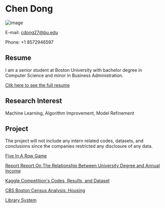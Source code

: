 # Chen Dong

![image](https://user-images.githubusercontent.com/90412105/147158392-f0d2d5bd-eb83-4d33-8bff-6a653f76602b.png)

E-mail: cdong27@bu.edu

Phone: +1 8572946597

## Resume
I am a senior student at Boston University with bachelor degree in Computer Science and minor in Business Administration. 

[Clik here to see the full resume](https://github.com/ChenDong0427/Resume)


## Research Interest
Machine Learning, Algorithm Improvement, Model Refinement 

## Project
The project will not include any intern related codes, datasets, and conclusions since the companies restricted any disclosure of any data.

[Five In A Row Game](https://github.com/ChenDong0427/Five-In-A-Row-Game)

[Report Report On The Relationship Between University Degree and Annual Income](https://github.com/ChenDong0427/University-Degree-and-Income-Report)

[Kaggle Competition's Codes, Results, and Dataset](https://github.com/ChenDong0427/Kaggle-Competition)

[CBS Boston Census Analysis: Housing](https://github.com/ChenDong0427/CBS-Boston-Census-Analysis)

[Library System](https://github.com/ChenDong0427/Library-System)

